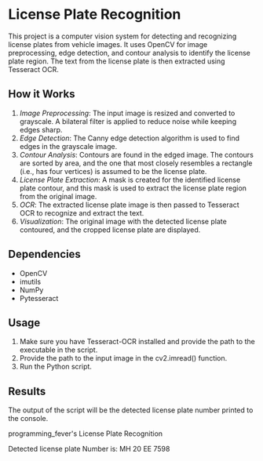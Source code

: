 # License Plate Recognition

This project is a computer vision system for detecting and recognizing license plates from vehicle images. It uses OpenCV for image preprocessing, edge detection, and contour analysis to identify the license plate region. The text from the license plate is then extracted using Tesseract OCR.

## How it Works

1.  *Image Preprocessing*: The input image is resized and converted to grayscale. A bilateral filter is applied to reduce noise while keeping edges sharp.
2.  *Edge Detection*: The Canny edge detection algorithm is used to find edges in the grayscale image.
3.  *Contour Analysis*: Contours are found in the edged image. The contours are sorted by area, and the one that most closely resembles a rectangle (i.e., has four vertices) is assumed to be the license plate.
4.  *License Plate Extraction*: A mask is created for the identified license plate contour, and this mask is used to extract the license plate region from the original image.
5.  *OCR*: The extracted license plate image is then passed to Tesseract OCR to recognize and extract the text.
6.  *Visualization*: The original image with the detected license plate contoured, and the cropped license plate are displayed.

## Dependencies

  * OpenCV
  * imutils
  * NumPy
  * Pytesseract

## Usage

1.  Make sure you have Tesseract-OCR installed and provide the path to the executable in the script.
2.  Provide the path to the input image in the cv2.imread() function.
3.  Run the Python script.

## Results

The output of the script will be the detected license plate number printed to the console.


programming_fever's License Plate Recognition

Detected license plate Number is: MH 20 EE 7598
